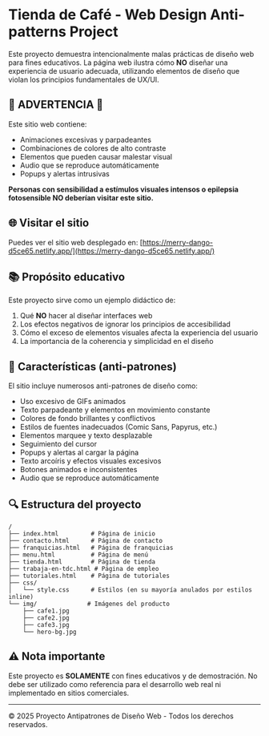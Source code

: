 # Tienda de Café - Web Design Anti-patterns Project

Este proyecto demuestra intencionalmente malas prácticas de diseño web para fines educativos. La página web ilustra cómo **NO** diseñar una experiencia de usuario adecuada, utilizando elementos de diseño que violan los principios fundamentales de UX/UI.

## 🚨 ADVERTENCIA 🚨

Este sitio web contiene:

- Animaciones excesivas y parpadeantes
- Combinaciones de colores de alto contraste
- Elementos que pueden causar malestar visual
- Audio que se reproduce automáticamente
- Popups y alertas intrusivas

**Personas con sensibilidad a estímulos visuales intensos o epilepsia fotosensible NO deberían visitar este sitio.**

## 🌐 Visitar el sitio

Puedes ver el sitio web desplegado en:
[https://merry-dango-d5ce65.netlify.app/](https://merry-dango-d5ce65.netlify.app/)

## 📚 Propósito educativo

Este proyecto sirve como un ejemplo didáctico de:

1. Qué **NO** hacer al diseñar interfaces web
2. Los efectos negativos de ignorar los principios de accesibilidad
3. Cómo el exceso de elementos visuales afecta la experiencia del usuario
4. La importancia de la coherencia y simplicidad en el diseño

## 🧩 Características (anti-patrones)

El sitio incluye numerosos anti-patrones de diseño como:

- Uso excesivo de GIFs animados
- Texto parpadeante y elementos en movimiento constante
- Colores de fondo brillantes y conflictivos
- Estilos de fuentes inadecuados (Comic Sans, Papyrus, etc.)
- Elementos marquee y texto desplazable
- Seguimiento del cursor
- Popups y alertas al cargar la página
- Texto arcoíris y efectos visuales excesivos
- Botones animados e inconsistentes
- Audio que se reproduce automáticamente

## 🔍 Estructura del proyecto

```
/
├── index.html         # Página de inicio
├── contacto.html      # Página de contacto
├── franquicias.html   # Página de franquicias
├── menu.html          # Página de menú
├── tienda.html        # Página de tienda
├── trabaja-en-tdc.html # Página de empleo
├── tutoriales.html    # Página de tutoriales
├── css/
│   └── style.css      # Estilos (en su mayoría anulados por estilos inline)
└── img/              # Imágenes del producto
    ├── cafe1.jpg
    ├── cafe2.jpg
    ├── cafe3.jpg
    └── hero-bg.jpg
```

## ⚠️ Nota importante

Este proyecto es **SOLAMENTE** con fines educativos y de demostración. No debe ser utilizado como referencia para el desarrollo web real ni implementado en sitios comerciales.

---

© 2025 Proyecto Antipatrones de Diseño Web - Todos los derechos reservados.
